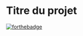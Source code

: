 # Titre du projet

[![forthebadge](http://forthebadge.com/images/badges/ruby)](http://forthebadge.com) 
